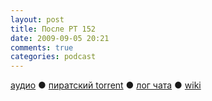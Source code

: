 ```yaml
---
layout: post
title: После РТ 152
date: 2009-09-05 20:21
comments: true
categories: podcast
---
```

[аудио](http://cdn.radio-t.com/rt152post.mp3) ● [пиратский torrent](http://pirates.radio-t.com/torrents/rt152post.mp3.torrent) ● [лог чата](http://chat.radio-t.com/logs/radio-t-152.html) ● [wiki](http://wiki.radio-t.com/%D0%9F%D0%BE%D1%81%D0%BB%D0%B5_%D0%A0%D0%A2_152)<audio src="http://cdn.radio-t.com/rt152post.mp3" preload="none">

